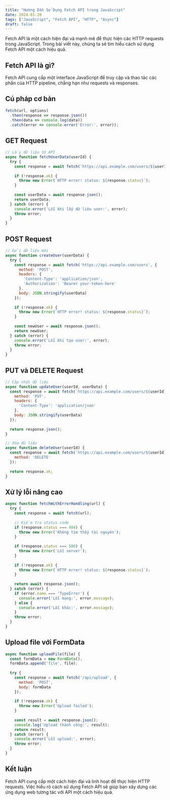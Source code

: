 ```yaml
---
title: "Hướng Dẫn Sử Dụng Fetch API trong JavaScript"
date: 2024-01-20
tags: ["JavaScript", "Fetch API", "HTTP", "Async"]
draft: false
---
```


Fetch API là một cách hiện đại và mạnh mẽ để thực hiện các HTTP requests trong JavaScript. Trong bài viết này, chúng ta sẽ tìm hiểu cách sử dụng Fetch API một cách hiệu quả.

## Fetch API là gì?

Fetch API cung cấp một interface JavaScript để truy cập và thao tác các phần của HTTP pipeline, chẳng hạn như requests và responses.

## Cú pháp cơ bản

```javascript
fetch(url, options)
  .then(response => response.json())
  .then(data => console.log(data))
  .catch(error => console.error('Error:', error));
```

## GET Request

```javascript
// Lấy dữ liệu từ API
async function fetchUserData(userId) {
  try {
    const response = await fetch(`https://api.example.com/users/${userId}`);
    
    if (!response.ok) {
      throw new Error(`HTTP error! status: ${response.status}`);
    }
    
    const userData = await response.json();
    return userData;
  } catch (error) {
    console.error('Lỗi khi lấy dữ liệu user:', error);
    throw error;
  }
}
```

## POST Request

```javascript
// Gửi dữ liệu mới
async function createUser(userData) {
  try {
    const response = await fetch('https://api.example.com/users', {
      method: 'POST',
      headers: {
        'Content-Type': 'application/json',
        'Authorization': 'Bearer your-token-here'
      },
      body: JSON.stringify(userData)
    });
    
    if (!response.ok) {
      throw new Error(`HTTP error! status: ${response.status}`);
    }
    
    const newUser = await response.json();
    return newUser;
  } catch (error) {
    console.error('Lỗi khi tạo user:', error);
    throw error;
  }
}
```

## PUT và DELETE Request

```javascript
// Cập nhật dữ liệu
async function updateUser(userId, userData) {
  const response = await fetch(`https://api.example.com/users/${userId}`, {
    method: 'PUT',
    headers: {
      'Content-Type': 'application/json'
    },
    body: JSON.stringify(userData)
  });
  
  return response.json();
}

// Xóa dữ liệu
async function deleteUser(userId) {
  const response = await fetch(`https://api.example.com/users/${userId}`, {
    method: 'DELETE'
  });
  
  return response.ok;
}
```

## Xử lý lỗi nâng cao

```javascript
async function fetchWithErrorHandling(url) {
  try {
    const response = await fetch(url);
    
    // Kiểm tra status code
    if (response.status === 404) {
      throw new Error('Không tìm thấy tài nguyên');
    }
    
    if (response.status === 500) {
      throw new Error('Lỗi server');
    }
    
    if (!response.ok) {
      throw new Error(`HTTP error! status: ${response.status}`);
    }
    
    return await response.json();
  } catch (error) {
    if (error.name === 'TypeError') {
      console.error('Lỗi mạng:', error.message);
    } else {
      console.error('Lỗi khác:', error.message);
    }
    throw error;
  }
}
```

## Upload file với FormData

```javascript
async function uploadFile(file) {
  const formData = new FormData();
  formData.append('file', file);
  
  try {
    const response = await fetch('/api/upload', {
      method: 'POST',
      body: formData
    });
    
    if (!response.ok) {
      throw new Error('Upload failed');
    }
    
    const result = await response.json();
    console.log('Upload thành công:', result);
    return result;
  } catch (error) {
    console.error('Lỗi upload:', error);
    throw error;
  }
}
```

## Kết luận

Fetch API cung cấp một cách hiện đại và linh hoạt để thực hiện HTTP requests. Việc hiểu rõ cách sử dụng Fetch API sẽ giúp bạn xây dựng các ứng dụng web tương tác với API một cách hiệu quả.
